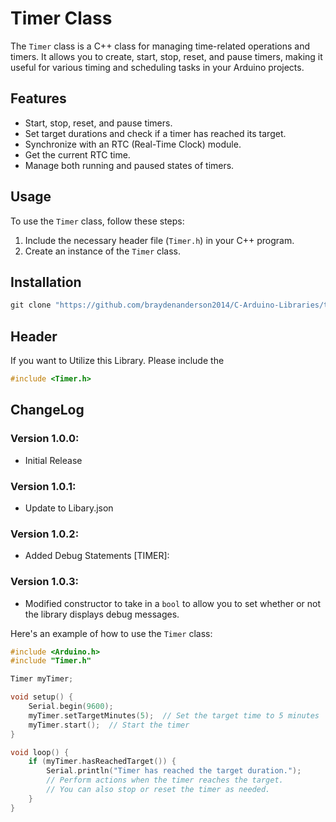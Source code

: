 # Timer Class

The `Timer` class is a C++ class for managing time-related operations and timers. It allows you to create, start, stop, reset, and pause timers, making it useful for various timing and scheduling tasks in your Arduino projects.

## Features

- Start, stop, reset, and pause timers.
- Set target durations and check if a timer has reached its target.
- Synchronize with an RTC (Real-Time Clock) module.
- Get the current RTC time.
- Manage both running and paused states of timers.

## Usage

To use the `Timer` class, follow these steps:

1. Include the necessary header file (`Timer.h`) in your C++ program.
2. Create an instance of the `Timer` class.

## Installation

```powershell
git clone "https://github.com/braydenanderson2014/C-Arduino-Libraries/tree/main/Timer.git"

```
## Header

If you want to Utilize this Library. Please include the 
```cpp 
#include <Timer.h> 
```

## ChangeLog
### Version 1.0.0:
* Initial Release 
### Version 1.0.1:
* Update to Libary.json
### Version 1.0.2:
* Added Debug Statements [TIMER]: 
### Version 1.0.3:
* Modified constructor to take in a ```bool``` to allow you to set whether or not the library displays debug messages.


    

Here's an example of how to use the `Timer` class:

```cpp
#include <Arduino.h>
#include "Timer.h"

Timer myTimer;

void setup() {
    Serial.begin(9600);
    myTimer.setTargetMinutes(5);  // Set the target time to 5 minutes
    myTimer.start();  // Start the timer
}

void loop() {
    if (myTimer.hasReachedTarget()) {
        Serial.println("Timer has reached the target duration.");
        // Perform actions when the timer reaches the target.
        // You can also stop or reset the timer as needed.
    }
}

```
